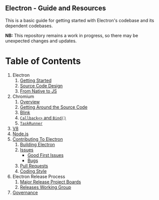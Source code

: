 ## Electron - Guide and Resources

This is a basic guide for getting started with Electron's codebase and its dependent codebases.

**NB:** This repository remains a work in progress, so there may be unexpected changes and updates.

# Table of Contents

1. Electron
   1. [Getting Started](electron/overview.md)
   2. [Source Code Design](electron/overview.md#getting-around-the-source-code)
   4. [From Native to JS](electron/from-native-to-js.md)
2. Chromium
   1. [Overview](chromium/overview.md)
   2. [Getting Around the Source Code](chromium/overview.md#getting-around-the-source-code)
   3. [Blink](chromium/blink.md)
   4. [`Callback<>` and `Bind()`](chromium/callback-and-bind.md)
   5. [`TaskRunner`](chromium/taskrunner.md)
3. [V8](v8.md)
4. [Node.js](nodejs/overview.md)
5. [Contributing To Electron](https://github.com/electron/electron/blob/master/CONTRIBUTING.md)
   1. [Building Electron](https://github.com/electron/build-tools) 
   2. [Issues](https://electronjs.org/docs/development/issues)
      * [Good First Issues](https://github.com/electron/electron/issues?q=is%3Aopen+is%3Aissue+label%3A%22good+first+issue%22)
      * [Bugs](https://github.com/electron/electron/issues?q=is%3Aopen+is%3Aissue+label%3A%22bug+%3Abeetle%3A%22)
   3. [Pull Requests](https://electronjs.org/docs/development/pull-requests)
   4. [Coding Style](https://electronjs.org/docs/development/coding-style)
6. Electron Release Process
   1. [Major Release Project Boards](https://github.com/electron/electron/projects)
   2. [Releases Working Group](https://github.com/electron/governance/tree/master/wg-releases)
7. [Governance](https://github.com/electron/governance)